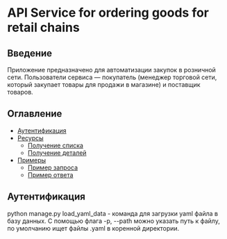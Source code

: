 # API Service for ordering goods for retail chains

## Введение
Приложение предназначено для автоматизации закупок в розничной сети. Пользователи сервиса — покупатель (менеджер торговой сети, который закупает товары для продажи в магазине) и поставщик товаров.

## Оглавление
- [Аутентификация](#аутентификация)
- [Ресурсы](#ресурсы)
  - [Получение списка](#получение-списка)
  - [Получение деталей](#получение-деталей)
- [Примеры](#примеры)
  - [Пример запроса](#пример-запроса)
  - [Пример ответа](#пример-ответа)

## Аутентификация






python manage.py load_yaml_data - команда для загрузки yaml файла в базу данных. С помощью флага -p, --path можно указать путь к файлу, по умолчанию ищет файлы .yaml в коренной директории.

